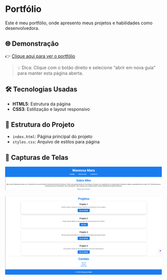 # Portfólio
Este é meu portfólio, onde apresento meus projetos e habilidades como desenvolvedora. 

## 🌐 Demonstração

👉 [Clique aqui para ver o portfólio](https://wanessamara.github.io/Portfolio/)

> 💡 Dica: Clique com o botão direito e selecione “abrir em nova guia” para manter esta página aberta.

## 🛠️ Tecnologias Usadas
- **HTML5**: Estrutura da página
- **CSS3**: Estilização e layout responsivo

## 📂 Estrutura do Projeto
- `index.html`: Página principal do projeto
- `styles.css`: Arquivo de estilos para página

## 📸 Capturas de Telas

![Preview do Portfólio](images/capturadotopo.png)

![Preview do Portfólio](images/capturadosProjetos.png)
